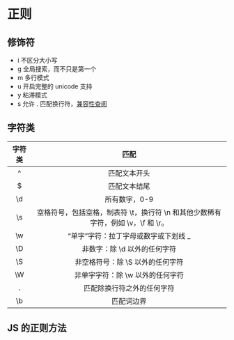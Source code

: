 # 正则

## 修饰符

- i 不区分大小写
- g 全局搜索，而不只是第一个
- m 多行模式
- u 开启完整的 unicode 支持
- y 粘滞模式
- s 允许 . 匹配换行符，[兼容性查阅](https://caniuse.com/?search=dotall)

## 字符类

| 字符类 |                                       匹配                                       |
| :----: | :------------------------------------------------------------------------------: |
|   ^    |                                   匹配文本开头                                   |
|   \$   |                                   匹配文本结尾                                   |
|   \d   |                                  所有数字，0-9                                   |
|   \s   | 空格符号，包括空格，制表符 \t，换行符 \n 和其他少数稀有字符，例如 \v，\f 和 \r。 |
|   \w   |                      “单字”字符：拉丁字母或数字或下划线 \_                       |
|   \D   |                           非数字：除 \d 以外的任何字符                           |
|   \S   |                         非空格符号：除 \S 以外的任何字符                         |
|   \W   |                         非单字字符：除 \w 以外的任何字符                         |
|   .    |                            匹配除换行符之外的任何字符                            |
|   \b   |                                    匹配词边界                                    |

## JS 的正则方法
